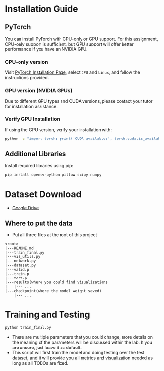 # Installation Guide

## PyTorch

You can install PyTorch with CPU-only or GPU support. For this assignment, CPU-only support is sufficient, but GPU support will offer better performance if you have an NVIDIA GPU.

### CPU-only version
Visit [PyTorch Installation Page](https://pytorch.org/get-started/locally/), select `CPU` and `Linux`, and follow the instructions provided.

### GPU version (NVIDIA GPUs)
Due to different GPU types and CUDA versions, please contact your tutor for installation assistance.

### Verify GPU Installation
If using the GPU version, verify your installation with:
```bash
python -c "import torch; print('CUDA available:', torch.cuda.is_available())"
```

## Additional Libraries

Install required libraries using pip:

```bash
pip install opencv-python pillow scipy numpy
```

 
# Dataset Download
- [Google Drive](https://drive.google.com/drive/folders/1ZlGBDe9RKQqffznb6k4C6Px3ws5Sr_5A?usp=sharing)

## Where to put the data
- Put all three files at the root of this project

```
<root>
|---README.md
|---train_final.py
|---vis_utils.py
|---network.py
|---dataset.py
|---valid.p
|---train.p
|---test.p
|---results(where you could find visualizations
|   |--- ...
|---checkpoint(where the model weight saved)
    |--- ...
```

# Training and Testing
```bash
python train_final.py
```
- There are multiple parameters that you could change, more details on the meaning of the parameters will be discussed within the lab. If you are unsure, just leave it as default.
- This script will first train the model and doing testing over the test dataset, and it will provide you all metrics and visualization needed as long as all TODOs are fixed. 
